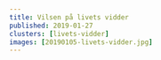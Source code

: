 ```yaml
---
title: Vilsen på livets vidder
published: 2019-01-27
clusters: [livets-vidder]
images: [20190105-livets-vidder.jpg]
---
```

